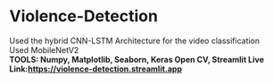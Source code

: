 # Violence-Detection
Used the hybrid CNN-LSTM Architecture for the video classification<br>
Used MobileNetV2 <br>
<b>TOOLS:<b> Numpy, Matplotlib, Seaborn, Keras Open CV, Streamlit
Live Link:https://violence-detection.streamlit.app

